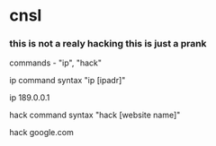 # cnsl
### this is not a realy hacking this is just a prank

commands - "ip", "hack"

ip command syntax "ip [ipadr]"

ip 189.0.0.1

hack command syntax "hack [website name]"

hack google.com
